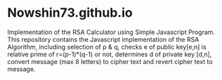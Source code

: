 # Nowshin73.github.io
 Implementation of the RSA Calculator using Simple Javascript Program.
This repository contains the  Javascript implementation of the RSA Algorithm, including selection of p & q, checks e of public key[e,n] is relative prime of r=(p-1)*(q-1) or not, determines d of private key [d,n],
convert message (max 8 letters) to cipher text and revert cipher text to message.
